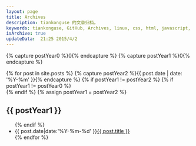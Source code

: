 ```yaml
---
layout: page
title: Archives
description: tiankonguse 的文章归档。
keywords: tiankonguse, GitHub, Archives, linux, css, html, javascript, python, Jekyll, plugins, php, 大数据, 分布式, 机器学习, acm, 算法
isArchive: true
updateData:  21:25 2015/4/2
---
```


{% capture postYear0 %}0{% endcapture %}
{% capture postYear1 %}0{% endcapture %}
<div class="row-fluid">
    <div class="accordion main-article" id="accordion2">
        {% for post in site.posts %}
            {% capture postYear2 %}{{ post.date | date: '%Y-%m' }}{% endcapture %}
            {% if postYear1 != postYear2 %}
                {% if postYear1 != postYear0  %}
        </ul>
    </div>
</div>
                {% endif %}
                {% assign postYear1 = postYear2 %}
<div class="accordion-group">
    <div class="accordion-heading">
        <h2 class="accordion-toggle list-of-categories" data-toggle="collapse" data-parent="#accordion2"  href="#{{ postYear1 }}-ref">{{ postYear1 }}</h2>
    </div>
    <div id="{{ postYear1}}-ref" class="accordion-body collapse">
        <ul class="article-year clearfix list-articles-category">
            {% endif %}
            <li><time pubdate="pubdate" datetime="{{ post.date|date:'%Y-%m-%d' }}">{{ post.date|date:'%Y-%m-%d' }}</time><a href="{{site.url}}{{ post.url }}">{{ post.title }}</a></li>
        {% endfor %}
        </ul>
    </div>
</div>
    </div>
</div>
